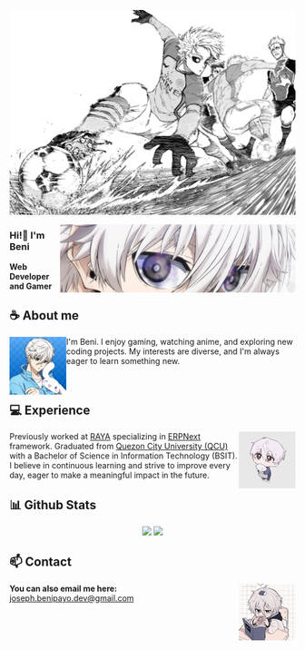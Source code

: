 ![Preview](./images/bg.jpg)

<img align="right" width="415" height="120" style="object-fit: cover;" src="./images/nagi-eyes-crop.jpg">

### Hi!👋 I'm Beni

**Web Developer and Gamer** 

## **☕ About me**
<a href="https://github.com/nicetrybeni30"><img align="left" width="100" src="./images/nagi-cinnamon.jpg"></a>
I'm Beni. I enjoy gaming, watching anime, and exploring new coding projects. My interests are diverse, and I'm always eager to learn something new.
<br><br><br>

## **💻 Experience**
<a href="https://github.com/nicetrybeni30"><img align="right" width="100" src="./images/nagi-cutie.jpg"></a>
Previously worked at <a href="https://rayasolutionsph.com/">RAYA</a> specializing in <a href="https://erpnext.com/">ERPNext</a> framework. Graduated from <a href="https://qcu.edu.ph/">Quezon City University (QCU)</a> with a Bachelor of Science in Information Technology (BSIT). I believe in continuous learning and strive to improve every day, eager to make a meaningful impact in the future.

<!-- ## **Tech Stack**
<img src="https://github-readme-tech-stack.vercel.app/api/cards?lineCount=6&bg=%230D1117&badge=%23161B22&border=%2321262D&titleColor=%2358A6FF" alt="My Tech Stack" /> -->

## **📊 Github Stats**
<p align="center">
  <img width="50%" src="https://github-readme-stats.vercel.app/api?username=nicetrybeni30&show_icons=true&count_private=true&theme=react&hide_border=true&bg_color=0D1117"/>
  <img width="45%" src="https://github-readme-stats.vercel.app/api/top-langs/?username=nicetrybeni30&show_icons=true&count_private=true&theme=react&hide_border=true&bg_color=0D1117&layout=compact"/>
</p>

## **📫 Contact**
<a href="https://github.com/nicetrybeni30"><img align="right" width="100" src="./images/nagi-study.jpg" /></a>

**You can also email me here:** joseph.benipayo.dev@gmail.com
